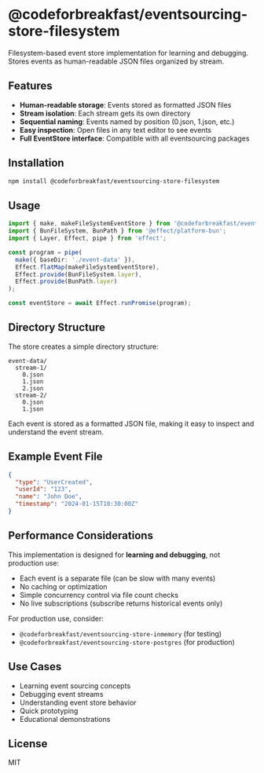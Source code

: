 # @codeforbreakfast/eventsourcing-store-filesystem

Filesystem-based event store implementation for learning and debugging. Stores events as human-readable JSON files organized by stream.

## Features

- **Human-readable storage**: Events stored as formatted JSON files
- **Stream isolation**: Each stream gets its own directory
- **Sequential naming**: Events named by position (0.json, 1.json, etc.)
- **Easy inspection**: Open files in any text editor to see events
- **Full EventStore interface**: Compatible with all eventsourcing packages

## Installation

```bash
npm install @codeforbreakfast/eventsourcing-store-filesystem
```

## Usage

```typescript
import { make, makeFileSystemEventStore } from '@codeforbreakfast/eventsourcing-store-filesystem';
import { BunFileSystem, BunPath } from '@effect/platform-bun';
import { Layer, Effect, pipe } from 'effect';

const program = pipe(
  make({ baseDir: './event-data' }),
  Effect.flatMap(makeFileSystemEventStore),
  Effect.provide(BunFileSystem.layer),
  Effect.provide(BunPath.layer)
);

const eventStore = await Effect.runPromise(program);
```

## Directory Structure

The store creates a simple directory structure:

```
event-data/
  stream-1/
    0.json
    1.json
    2.json
  stream-2/
    0.json
    1.json
```

Each event is stored as a formatted JSON file, making it easy to inspect and understand the event stream.

## Example Event File

```json
{
  "type": "UserCreated",
  "userId": "123",
  "name": "John Doe",
  "timestamp": "2024-01-15T10:30:00Z"
}
```

## Performance Considerations

This implementation is designed for **learning and debugging**, not production use:

- Each event is a separate file (can be slow with many events)
- No caching or optimization
- Simple concurrency control via file count checks
- No live subscriptions (subscribe returns historical events only)

For production use, consider:

- `@codeforbreakfast/eventsourcing-store-inmemory` (for testing)
- `@codeforbreakfast/eventsourcing-store-postgres` (for production)

## Use Cases

- Learning event sourcing concepts
- Debugging event streams
- Understanding event store behavior
- Quick prototyping
- Educational demonstrations

## License

MIT
